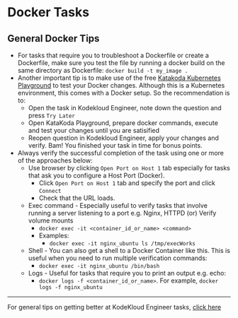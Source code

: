 # Docker Tasks
## General Docker Tips
* For tasks that require you to troubleshoot a Dockerfile or create a Dockerfile, make sure you test the file by running a docker build on the same directory as Dockerfile:
`docker build -t my_image .`
* Another important tip is to make use of the free [Katakoda Kubernetes Playground](https://www.katacoda.com/courses/kubernetes/playground) to test your Docker changes. Although this is a Kubernetes environment, this comes with a Docker setup. So the recommendation is to:
  * Open the task in Kodekloud Engineer, note down the question and press `Try Later`
  * Open KataKoda Playground, prepare docker commands, execute and test your changes until you are satisified
  * Reopen question in Kodekloud Engineer, apply your changes and verify. Bam! You finished your task in time for bonus points.
* Always verify the successful completion of the task using one or more of the approaches below:
  * Use browser by clicking `Open Port on Host 1` tab especially for tasks that ask you to configure a Host Port (Docker). 
    * Click `Open Port on Host 1` tab and specify the port and click `Connect`
    * Check that the URL loads.
  * Exec command - Especially useful to verify tasks that involve running a server listening to a port e.g. Nginx, HTTPD (or) Verify volume mounts
    * `docker exec -it <container_id_or_name> <command>`
    * Examples:
      * `docker exec -it nginx_ubuntu ls /tmp/execWorks`
  * Shell - You can also get a shell to a Docker Container like this. This is useful when you need to run multiple verification commands:
    * `docker exec -it nginx_ubuntu /bin/bash` 
  * Logs - Useful for tasks that require you to print an output e.g. echo:
    * `docker logs -f <container_id_or_name>`. For example, `docker logs -f nginx_ubuntu`       

---
For general tips on getting better at KodeKloud Engineer tasks, [click here](../README.md)

